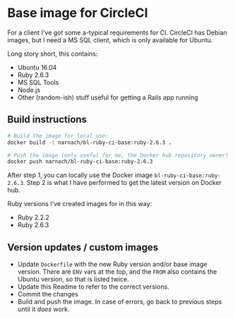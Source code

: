 # Base image for CircleCI

For a client I've got some a-typical requirements for CI. CircleCI has Debian images, but I need a MS SQL client, which is only available for Ubuntu.

Long story short, this contains:

- Ubuntu 16.04
- Ruby 2.6.3
- MS SQL Tools
- Node.js
- Other (random-ish) stuff useful for getting a Rails app running

## Build instructions

```bash
# Build the image for local use:
docker build -t narnach/bl-ruby-ci-base:ruby-2.6.3 .

# Push the image (only useful for me, the Docker hub repository owner)
docker push narnach/bl-ruby-ci-base:ruby-2.6.3
```

After step 1, you can locally use the Docker image `bl-ruby-ci-base:ruby-2.6.3`.
Step 2 is what I have performed to get the latest version on Docker hub.

Ruby versions I've created images for in this way:

- Ruby 2.2.2
- Ruby 2.6.3

## Version updates / custom images

* Update `Dockerfile` with the new Ruby version and/or base image version. There are `ENV` vars at the top, and the `FROM` also contains the Ubuntu version, so that is listed twice.
* Update this Readme to refer to the correct versions.
* Commit the changes
* Build and push the image. In case of errors, go back to previous steps until it _does_ work.
